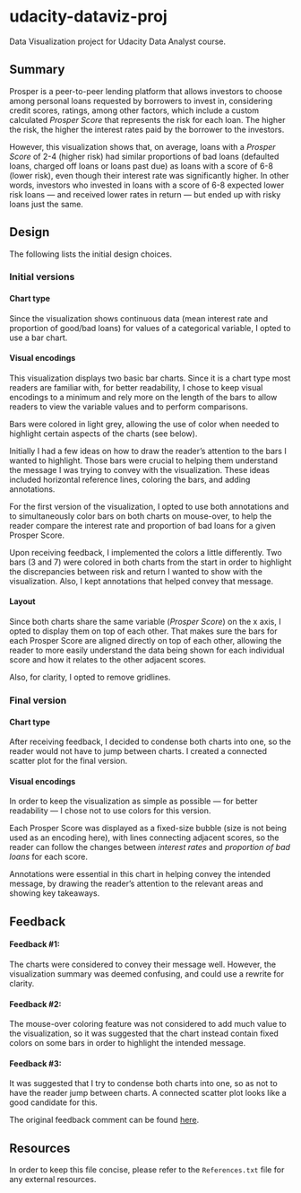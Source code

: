 # udacity-dataviz-proj
Data Visualization project for Udacity Data Analyst course.

## Summary

Prosper is a peer-to-peer lending platform that allows investors to choose among personal loans requested by borrowers to invest in, considering credit scores, ratings, among other factors, which include a custom calculated *Prosper Score* that represents the risk for each loan. The higher the risk, the higher the interest rates paid by the borrower to the investors.

However, this visualization shows that, on average, loans with a *Prosper Score* of 2-4 (higher risk) had similar proportions of bad loans (defaulted loans, charged off loans or loans past due) as loans with a score of 6-8 (lower risk), even though their interest rate was significantly higher. In other words, investors who invested in loans with a score of 6-8 expected lower risk loans — and received lower rates in return — but ended up with risky loans just the same.

## Design

The following lists the initial design choices.

### Initial versions

#### Chart type

Since the visualization shows continuous data (mean interest rate and proportion of good/bad loans) for values of a categorical variable, I opted to use a bar chart.

#### Visual encodings

This visualization displays two basic bar charts. Since it is a chart type most readers are familiar with, for better readability, I chose to keep visual encodings to a minimum and rely more on the length of the bars to allow readers to view the variable values and to perform comparisons.

Bars were colored in light grey, allowing the use of color when needed to highlight certain aspects of the charts (see below).

Initially I had a few ideas on how to draw the reader’s attention to the bars I wanted to highlight. Those bars were crucial to helping them understand the message I was trying to convey with the visualization. These ideas included horizontal reference lines, coloring the bars, and adding annotations.  

For the first version of the visualization, I opted to use both annotations and to simultaneously color bars on both charts on mouse-over, to help the reader compare the interest rate and proportion of bad loans for a given Prosper Score.

Upon receiving feedback, I implemented the colors a little differently. Two bars (3 and 7) were colored in both charts from the start in order to highlight the discrepancies between risk and return I wanted to show with the visualization. Also, I kept annotations that helped convey that message.

#### Layout

Since both charts share the same variable (*Prosper Score*) on the x axis, I opted to display them on top of each other. That makes sure the bars for each Prosper Score are aligned directly on top of each other, allowing the reader to more easily understand the data being shown for each individual score and how it relates to the other adjacent scores.

Also, for clarity, I opted to remove gridlines.

### Final version

#### Chart type

After receiving feedback, I decided to condense both charts into one, so the reader would not have to jump between charts. I created a connected scatter plot for the final version.

#### Visual encodings

In order to keep the visualization as simple as possible — for better readability — I chose not to use colors for this version. 

Each Prosper Score was displayed as a fixed-size bubble (size is not being used as an encoding here), with lines connecting adjacent scores, so the reader can follow the changes between *interest rates* and *proportion of bad loans* for each score.

Annotations were essential in this chart in helping convey the intended message, by drawing the reader’s attention to the relevant areas and showing key takeaways.

## Feedback

#### Feedback #1:

The charts were considered to convey their message well. However, the visualization summary was deemed confusing, and could use a rewrite for clarity.

#### Feedback #2:

The mouse-over coloring feature was not considered to add much value to the visualization, so it was suggested that the chart instead contain fixed colors on some bars in order to highlight the intended message.

#### Feedback #3:

It was suggested that I try to condense both charts into one, so as not to have the reader jump between charts. A connected scatter plot looks like a good candidate for this.

The original feedback comment can be found [here](https://www.reddit.com/r/visualization/comments/9jen9a/seeking_feedback_on_my_first_basic_visualization/).



## Resources

In order to keep this file concise, please refer to the `References.txt` file for any external resources.